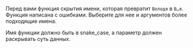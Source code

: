 Перед вами функция скрытия имени, которая превратит `Володя` в `В…я`.
Функция написана с ошибками. 
Выберите для нее и аргументов более подходящие имена.

Имя функции должно быть в snake_case, а параметр должен раскрывать суть данных.